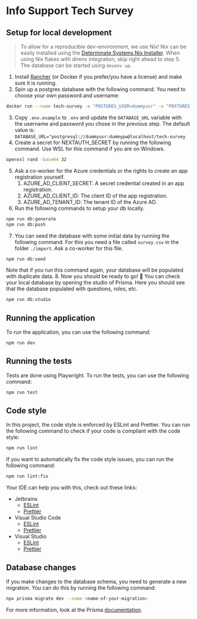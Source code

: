 # Info Support Tech Survey

## Setup for local development

> To allow for a reproducible dev-environment, we use Nix!
> Nix can be easily installed using the [Determinate Systems Nix Installer](https://github.com/DeterminateSystems/nix-installer).
> When using Nix flakes with direnv integration, skip right ahead to step 5. The database can be started using `devenv up`.

1. Install [Rancher](https://rancherdesktop.io/) (or Docker if you prefer/you have a license) and make sure it is running.
2. Spin up a postgres database with the following command. You need to choose your own password and username:

```bash
docker run --name tech-survey -e "POSTGRES_USER=dummyusr" -e "POSTGRES_PASSWORD=dummypw" -e "POSTGRES_DB=tech-survey" -d -p 5432:5432 docker.io/postgres
```

3. Copy `.env.example` to `.env` and update the `DATABASE_URL` variable with the username and password you chose in the previous step. The default value is:
   `DATABASE_URL="postgresql://dummyusr:dummypw@localhost/tech-survey`
4. Create a secret for NEXTAUTH_SECRET by running the following command. Use WSL for this command if you are on Windows.

```bash
openssl rand -base64 32
```

5. Ask a co-worker for the Azure credentials or the rights to create an app registration yourself.
    1. AZURE_AD_CLIENT_SECRET: A secret credential created in an app registration.
    2. AZURE_AD_CLIENT_ID: The client ID of the app registration.
    3. AZURE_AD_TENANT_ID: The tenant ID of the Azure AD.
6. Run the following commands to setup your db locally.

```bash
npm run db:generate
npm run db:push
```

7. You can seed the database with some initial data by running the following command. For this you need a file called `survey.csv` in the folder `./import`. Ask a co-worker for this file.

```bash
npm run db:seed
```

Note that if you run this command again, your database will be populated with duplicate data. 8. Now you should be ready to go! 🎉 You can check your local database by opening the studio of Prisma. Here you should see that the database populated with questions, roles, etc.

```bash
npm run db:studio
```

## Running the application

To run the application, you can use the following command:

```bash
npm run dev
```

## Running the tests

Tests are done using Playwright. To run the tests, you can use the following command:

```bash
npm run test
```

## Code style

In this project, the code style is enforced by ESLint and Prettier. You can run the following command to check if your code is compliant with the code style:

```bash
npm run lint
```

If you want to automatically fix the code style issues, you can run the following command:

```bash
npm run lint:fix
```

Your IDE can help you with this, check out these links:

-   Jetbrains
    -   [ESLint](https://www.jetbrains.com/help/rider/eslint.html)
    -   [Prettier](https://www.jetbrains.com/help/rider/Prettier.html)
-   Visual Studio Code
    -   [ESLint](https://marketplace.visualstudio.com/items?itemName=dbaeumer.vscode-eslint)
    -   [Prettier](https://marketplace.visualstudio.com/items?itemName=esbenp.prettier-vscode)
-   Visual Studio
    -   [ESLint](https://learn.microsoft.com/en-us/visualstudio/javascript/linting-javascript?view=vs-2022)
    -   [Prettier](https://marketplace.visualstudio.com/items?itemName=esbenp.prettier-vscode)

## Database changes

If you make changes to the database schema, you need to generate a new migration. You can do this by running the following command:

```bash
npx prisma migrate dev --name <name-of-your-migration>
```

For more information, look at the Prisma [documentation](https://www.prisma.io/docs/concepts/components/prisma-migrate).
